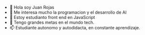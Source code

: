 - 👋 Hola soy Juan Rojas
- 👀 Me interesa mucho la programacion y el desarrollo de AI
- 🌱 Estoy estudianto front end en JavaScript
- 💞️ Tengo grandes metas en el mundo tech.
- 📫 Estudiante autonomo y autodidacta, en constante aprendizaje.

<!---
Criptamas/Criptamas is a ✨ special ✨ repository because its `README.md` (this file) appears on your GitHub profile.
You can click the Preview link to take a look at your changes.
--->
